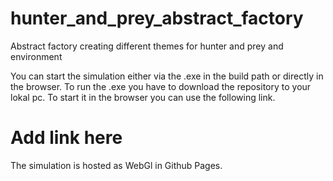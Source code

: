 # hunter_and_prey_abstract_factory
Abstract factory creating different themes for hunter and prey and environment

You can start the simulation either via the .exe in the build path or directly in the browser.
To run the .exe you have to download the repository to your lokal pc.
To start it in the browser you can use the following link. 
# Add link here
The simulation is hosted as WebGl in Github Pages.
